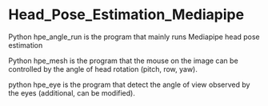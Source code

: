 # Head_Pose_Estimation_Mediapipe

Python hpe_angle_run is the program that mainly runs Mediapipe head pose estimation

Python hpe_mesh is the program that the mouse on the image can be controlled by the angle of head rotation (pitch, row, yaw).

python hpe_eye is the program that detect the angle of view observed by the eyes (additional, can be modified).
